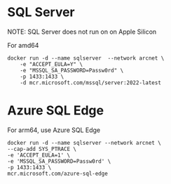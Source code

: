 
# SQL Server
NOTE: SQL Server does not run on on Apple Silicon

For amd64
```
docker run -d --name sqlserver  --network arcnet \
    -e "ACCEPT_EULA=Y" \
    -e "MSSQL_SA_PASSWORD=Passw0rd" \
    -p 1433:1433 \
    -d mcr.microsoft.com/mssql/server:2022-latest
```

# Azure SQL Edge
For arm64, use Azure SQL Edge

```
docker run -d --name sqlserver --network arcnet \
--cap-add SYS_PTRACE \
-e 'ACCEPT_EULA=1' \
-e 'MSSQL_SA_PASSWORD=Passw0rd' \
-p 1433:1433 \
mcr.microsoft.com/azure-sql-edge
```


